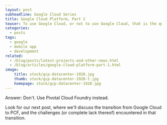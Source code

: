 ```yaml
---
layout: post
subheadline: Google Cloud Series
title: Google Cloud Platform, Part 2
teaser: To use Google Cloud, or not to use Google Cloud, that is the question...
categories:
  - posts
tags:
  - google
  - mobile app
  - development
related:
  - /blog/posts/latest-projects-and-other-news.html
  - /blog/articles/google-cloud-platform-part-1.html
image:
    title: stock/gcp-datacenter-1920.jpg
    thumb: stock/gcp-datacenter-1920-t.jpg
    homepage: stock/gcp-datacenter-1920.jpg
---
```


Answer: Don't. Use Pivotal Cloud Foundry instead.

Look for our next post, where we'll discuss the transition from Google Cloud to PCF, and the challenges (or complete lack thereof) encountered in that transition.